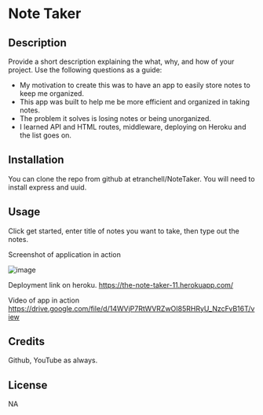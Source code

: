 # Note Taker

## Description

Provide a short description explaining the what, why, and how of your project. Use the following questions as a guide:

- My motivation to create this was to have an app to easily store notes to keep me organized.
- This app was built to help me be more efficient and organized in taking notes.
- The problem it solves is losing notes or being unorganized.
- I learned API and HTML routes, middleware, deploying on Heroku and the list goes on.


## Installation

You can clone the repo from github at etranchell/NoteTaker.  You will need to install express and uuid. 

## Usage

Click get started, enter title of notes you want to take, then type out the notes.

Screenshot of application in action

![image](https://user-images.githubusercontent.com/123092979/234153799-ea70a759-03a7-48b9-8726-ab0292ef6abf.png)

Deployment link on heroku.
https://the-note-taker-11.herokuapp.com/

Video of app in action
https://drive.google.com/file/d/14WVjP7RtWVRZwOI85RHRyU_NzcFvB16T/view



## Credits

Github, YouTube as always.

## License

NA

